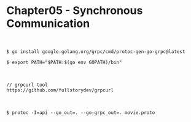 # Chapter05 - Synchronous Communication

<br/>

```
$ go install google.golang.org/grpc/cmd/protoc-gen-go-grpc@latest

$ export PATH="$PATH:$(go env GOPATH)/bin"
```

<br/>

```
// grpcurl tool
https://github.com/fullstorydev/grpcurl
```


<br/>


```
$ protoc -I=api --go_out=. --go-grpc_out=. movie.proto
```
